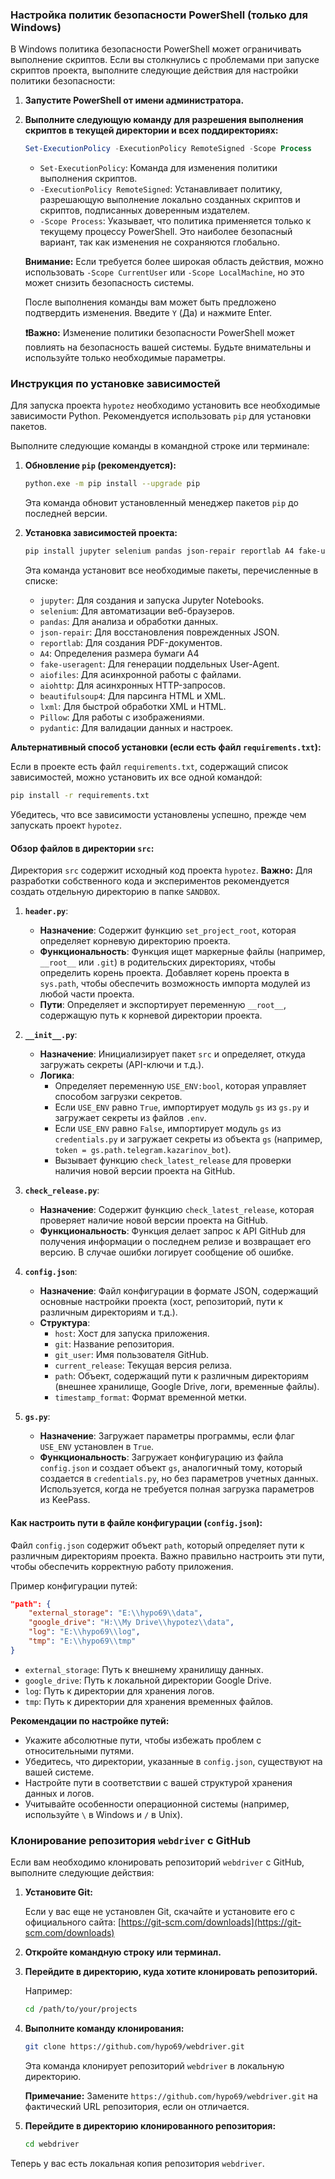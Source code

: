
### Настройка политик безопасности PowerShell (только для Windows)

В Windows политика безопасности PowerShell может ограничивать выполнение скриптов. Если вы столкнулись с проблемами при запуске скриптов проекта, выполните следующие действия для настройки политики безопасности:

1.  **Запустите PowerShell от имени администратора.**

2.  **Выполните следующую команду для разрешения выполнения скриптов в текущей директории и всех поддиректориях:**

    ```powershell
    Set-ExecutionPolicy -ExecutionPolicy RemoteSigned -Scope Process
    ```

    *   `Set-ExecutionPolicy`: Команда для изменения политики выполнения скриптов.
    *   `-ExecutionPolicy RemoteSigned`: Устанавливает политику, разрешающую выполнение локально созданных скриптов и скриптов, подписанных доверенным издателем.
    *   `-Scope Process`: Указывает, что политика применяется только к текущему процессу PowerShell. Это наиболее безопасный вариант, так как изменения не сохраняются глобально.

    **Внимание:** Если требуется более широкая область действия, можно использовать `-Scope CurrentUser` или `-Scope LocalMachine`, но это может снизить безопасность системы.

    После выполнения команды вам может быть предложено подтвердить изменения. Введите `Y` (Да) и нажмите Enter.

    **❗Важно:** Изменение политики безопасности PowerShell может повлиять на безопасность вашей системы. Будьте внимательны и используйте только необходимые параметры.

### Инструкция по установке зависимостей

Для запуска проекта `hypotez` необходимо установить все необходимые зависимости Python. Рекомендуется использовать `pip` для установки пакетов.

Выполните следующие команды в командной строке или терминале:

1.  **Обновление `pip` (рекомендуется):**

    ```bash
    python.exe -m pip install --upgrade pip
    ```
    Эта команда обновит установленный менеджер пакетов `pip` до последней версии.
2.  **Установка зависимостей проекта:**

    ```bash
    pip install jupyter selenium pandas json-repair reportlab A4 fake-useragent aiofiles aiohttp beautifulsoup4 lxml Pillow pydantic
    ```

    Эта команда установит все необходимые пакеты, перечисленные в списке:

    *   `jupyter`: Для создания и запуска Jupyter Notebooks.
    *   `selenium`: Для автоматизации веб-браузеров.
    *   `pandas`: Для анализа и обработки данных.
    *   `json-repair`: Для восстановления поврежденных JSON.
    *   `reportlab`: Для создания PDF-документов.
    *   `A4`: Определения размера бумаги A4
    *   `fake-useragent`: Для генерации поддельных User-Agent.
    *   `aiofiles`: Для асинхронной работы с файлами.
    *   `aiohttp`: Для асинхронных HTTP-запросов.
    *   `beautifulsoup4`: Для парсинга HTML и XML.
    *   `lxml`: Для быстрой обработки XML и HTML.
    *   `Pillow`: Для работы с изображениями.
    *   `pydantic`: Для валидации данных и настроек.

**Альтернативный способ установки (если есть файл `requirements.txt`):**

Если в проекте есть файл `requirements.txt`, содержащий список зависимостей, можно установить их все одной командой:

```bash
pip install -r requirements.txt
```

Убедитесь, что все зависимости установлены успешно, прежде чем запускать проект `hypotez`.

#### Обзор файлов в директории `src`:

Директория `src` содержит исходный код проекта `hypotez`. **Важно:** Для разработки собственного кода и экспериментов рекомендуется создать отдельную директорию в папке `SANDBOX`.

1.  **`header.py`**:

    *   **Назначение**: Содержит функцию `set_project_root`, которая определяет корневую директорию проекта.
    *   **Функциональность**: Функция ищет маркерные файлы (например, `__root__` или `.git`) в родительских директориях, чтобы определить корень проекта. Добавляет корень проекта в `sys.path`, чтобы обеспечить возможность импорта модулей из любой части проекта.
    *   **Пути**: Определяет и экспортирует переменную `__root__`, содержащую путь к корневой директории проекта.
2.  **`__init__.py`**:

    *   **Назначение**: Инициализирует пакет `src` и определяет, откуда загружать секреты (API-ключи и т.д.).
    *   **Логика**:
        *   Определяет переменную `USE_ENV:bool`, которая управляет способом загрузки секретов.
        *   Если `USE_ENV` равно `True`, импортирует модуль `gs` из `gs.py` и загружает секреты из файлов `.env`.
        *   Если `USE_ENV` равно `False`, импортирует модуль `gs` из `credentials.py` и загружает секреты из объекта `gs` (например, `token = gs.path.telegram.kazarinov_bot`).
        *   Вызывает функцию `check_latest_release` для проверки наличия новой версии проекта на GitHub.
3.  **`check_release.py`**:

    *   **Назначение**: Содержит функцию `check_latest_release`, которая проверяет наличие новой версии проекта на GitHub.
    *   **Функциональность**: Функция делает запрос к API GitHub для получения информации о последнем релизе и возвращает его версию. В случае ошибки логирует сообщение об ошибке.
4.  **`config.json`**:

    *   **Назначение**: Файл конфигурации в формате JSON, содержащий основные настройки проекта (хост, репозиторий, пути к различным директориям и т.д.).
    *   **Структура**:
        *   `host`: Хост для запуска приложения.
        *   `git`: Название репозитория.
        *   `git_user`: Имя пользователя GitHub.
        *   `current_release`: Текущая версия релиза.
        *   `path`: Объект, содержащий пути к различным директориям (внешнее хранилище, Google Drive, логи, временные файлы).
        *   `timestamp_format`: Формат временной метки.
5.  **`gs.py`**:

    *   **Назначение**: Загружает параметры программы, если флаг `USE_ENV` установлен в `True`.
    *   **Функциональность**: Загружает конфигурацию из файла `config.json` и создает объект `gs`, аналогичный тому, который создается в `credentials.py`, но без параметров учетных данных. Используется, когда не требуется полная загрузка параметров из KeePass.

#### Как настроить пути в файле конфигурации (`config.json`):

Файл `config.json` содержит объект `path`, который определяет пути к различным директориям проекта. Важно правильно настроить эти пути, чтобы обеспечить корректную работу приложения.

Пример конфигурации путей:

```json
"path": {
    "external_storage": "E:\\hypo69\\data",
    "google_drive": "H:\\My Drive\\hypotez\\data",
    "log": "E:\\hypo69\\log",
    "tmp": "E:\\hypo69\\tmp"
}
```

*   `external_storage`: Путь к внешнему хранилищу данных.
*   `google_drive`: Путь к локальной директории Google Drive.
*   `log`: Путь к директории для хранения логов.
*   `tmp`: Путь к директории для хранения временных файлов.

**Рекомендации по настройке путей:**

*   Укажите абсолютные пути, чтобы избежать проблем с относительными путями.
*   Убедитесь, что директории, указанные в `config.json`, существуют на вашей системе.
*   Настройте пути в соответствии с вашей структурой хранения данных и логов.
*   Учитывайте особенности операционной системы (например, используйте `\` в Windows и `/` в Unix).

### Клонирование репозитория `webdriver` с GitHub

Если вам необходимо клонировать репозиторий `webdriver` с GitHub, выполните следующие действия:

1.  **Установите Git:**

    Если у вас еще не установлен Git, скачайте и установите его с официального сайта: [https://git-scm.com/downloads](https://git-scm.com/downloads)

2.  **Откройте командную строку или терминал.**

3.  **Перейдите в директорию, куда хотите клонировать репозиторий.**

    Например:

    ```bash
    cd /path/to/your/projects
    ```

4.  **Выполните команду клонирования:**

    ```bash
    git clone https://github.com/hypo69/webdriver.git
    ```

    Эта команда клонирует репозиторий `webdriver` в локальную директорию.

    **Примечание:** Замените `https://github.com/hypo69/webdriver.git` на фактический URL репозитория, если он отличается.

5.  **Перейдите в директорию клонированного репозитория:**

    ```bash
    cd webdriver
    ```

Теперь у вас есть локальная копия репозитория `webdriver`.
